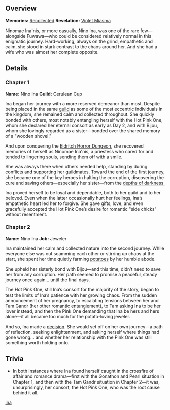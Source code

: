 <!-- title: Ninomae Ina'nis -->
<!-- quote: Potato... Po-ta-to -->
<!-- chapters: -1 -->
<!-- images: (Ina's Chapter 1 Profile), (Ina, along with Shiori, activating their Revelation), (Recollection - Ninomae Ina'nis), (Ina's Chapter 2 Profile), (Ina in Chapter 2's Ending)  -->
<!-- model: false -->

## Overview

**Memories:** [Recollected](https://youtu.be/QE5Ow4L1Zt8)
**Revelation:** [Violet Miasma](#entry:violet-miasma-entry)

Ninomae Ina'nis, or more casually, Nino Ina, was one of the rare few—alongside Fuwawa—who could be considered relatively normal in this enigmatic journey. Hard-working, always on the grind, empathetic and calm, she stood in stark contrast to the chaos around her. And she had a wife who was almost her complete opposite.

## Details

### Chapter 1

**Name:** Nino Ina
**Guild:** Cerulean Cup

Ina began her journey with a more reserved demeanor than most. Despite being placed in the same [guild](#entry:guilds-entry) as some of the most eccentric individuals in the kingdom, she remained calm and collected throughout. She quickly bonded with others, most notably entangling herself with the Hot Pink One, whom she declared her eternal consort as early as Day 2, and with Bijou, whom she lovingly regarded as a sister—bonded over the shared memory of a "wooden shovel."

And upon conquering the [Eldritch Horror Dungeon](#entry:eldritch-horro-dungeon-entry), she recovered memories of herself as Ninomae Ina'nis, a priestess who cared for and tended to lingering souls, sending them off with a smile.

She was always there when others needed help, standing by during conflicts and supporting her guildmates. Toward the end of the first journey, she became one of the key heroes in halting the corruption, discovering the cure and saving others—especially her sister—from the [depths of darkness.](https://www.youtube.com/live/NdWqpuyH0Zg?feature=shared&t=4490)

Ina proved herself to be loyal and dependable, both to her guild and to her beloved. Even when the latter occasionally hurt her feelings, Ina’s empathetic heart led her to forgive. She gave gifts, love, and even gracefully accepted the Hot Pink One’s desire for romantic "side chicks" without resentment.

### Chapter 2

**Name:** Nino Ina
**Job:** Jeweler

Ina maintained her calm and collected nature into the second journey. While everyone else was out scamming each other or stirring up chaos at the start, she spent her time quietly farming [potatoes](https://www.youtube.com/live/BkJIFGhpKIY?si=TOOasp2g_o_oVHFp&t=6891) by her humble abode.

She upheld her sisterly bond with Bijou—and this time, didn’t need to save her from any corruption. Her path seemed to promise a peaceful, steady journey once again… until the final days.

The Hot Pink One, still Ina’s consort for the majority of the story, began to test the limits of Ina’s patience with her growing chaos. From the sudden announcement of her pregnancy, to escalating tensions between her and Tam Gandr (her other romantic entanglement), to Tam asking Ina to be her lover instead, and then the Pink One demanding that Ina be hers and hers alone—it all became too much for the potato-loving jeweler.

And so, Ina made a [decision](https://www.youtube.com/live/PoM6ETBlOVY?t=723). She would set off on her own journey—a path of reflection, seeking enlightenment, and asking herself where things had gone wrong… and whether her relationship with the Pink One was still something worth holding onto.

## Trivia

- In both instances where Ina found herself caught in the crossfire of affair and romance drama—first with the Gonathon and Pearl situation in Chapter 1, and then with the Tam Gandr situation in Chapter 2—it was, unsurprisingly, her consort, the Hot Pink One, who was the root cause behind it all.

[ina](#easter:easter-ina)
